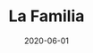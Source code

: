 ---
title: La Familia
description:
externalLink:
  url: https://www.antenna.gr/hfamilia
  text: Go to official site
media:
  - source: image
    uid: https://res.cloudinary.com/dc5qotzae/image/upload/v1613306104/daskalakismanos/misc/la-familia.jpg
tags: 
  - Series
  - Comedy
date: 2020-06-01
dateFormat: "%b %Y"
channel: Ant1
type: television-commercials
---